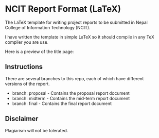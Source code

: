# NCIT Report Format (LaTeX)
The LaTeX template for writing project reports to be submitted in Nepal College of Information Technology (NCIT).

I have written the template in simple LaTeX so it should compile in any TeX compiler you are use.

Here is a preview of the title page:

## Instructions
There are several branches to this repo, each of which have different versions of the report.
* branch: proposal - Contains the proposal report document
* branch: midterm - Contains the mid-term report document
* branch: final - Contains the final report document

## Disclaimer
Plagiarism will not be tolerated.
